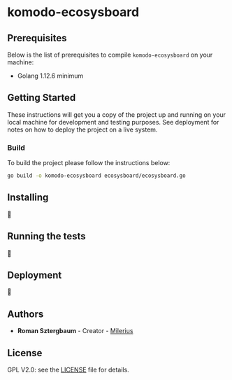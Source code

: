 # komodo-ecosysboard

## Prerequisites

Below is the list of prerequisites to compile `komodo-ecosysboard` on your machine:

- Golang 1.12.6 minimum

## Getting Started

These instructions will get you a copy of the project up and running on your local machine for development and testing purposes.
See deployment for notes on how to deploy the project on a live system.

### Build

To build the project please follow the instructions below:

```bash
go build -o komodo-ecosysboard ecosysboard/ecosysboard.go
```

## Installing

:construction:

## Running the tests

:construction:

## Deployment

:construction:

## Authors

-  **Roman Sztergbaum** - Creator - [Milerius](https://github.com/Milerius)

## License

GPL V2.0: see the [LICENSE](./LICENSE) file for details.
